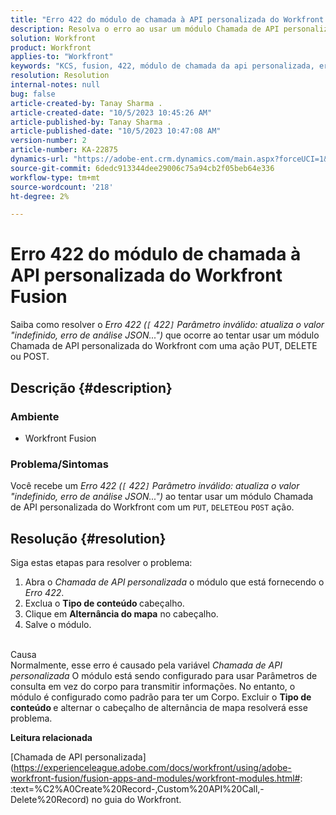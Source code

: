 ```yaml
---
title: "Erro 422 do módulo de chamada à API personalizada do Workfront Fusion"
description: Resolva o erro ao usar um módulo Chamada de API personalizada Workfront com uma ação PUT, DELETE ou POST.
solution: Workfront
product: Workfront
applies-to: "Workfront"
keywords: "KCS, fusion, 422, módulo de chamada da api personalizada, erro de análise json, workfront"
resolution: Resolution
internal-notes: null
bug: false
article-created-by: Tanay Sharma .
article-created-date: "10/5/2023 10:45:26 AM"
article-published-by: Tanay Sharma .
article-published-date: "10/5/2023 10:47:08 AM"
version-number: 2
article-number: KA-22875
dynamics-url: "https://adobe-ent.crm.dynamics.com/main.aspx?forceUCI=1&pagetype=entityrecord&etn=knowledgearticle&id=54b5994a-6c63-ee11-be6e-6045bd006e5a"
source-git-commit: 6dedc913344dee29006c75a94cb2f05beb64e336
workflow-type: tm+mt
source-wordcount: '218'
ht-degree: 2%

---
```


# Erro 422 do módulo de chamada à API personalizada do Workfront Fusion


Saiba como resolver o *Erro 422 (`[` 422`]`  Parâmetro inválido: atualiza o valor &quot;indefinido, erro de análise JSON...&quot;)* que ocorre ao tentar usar um módulo Chamada de API personalizada do Workfront com uma ação PUT, DELETE ou POST.

## Descrição {#description}


### Ambiente

- Workfront Fusion




### Problema/Sintomas

Você recebe um *Erro 422 (`[` 422`]`  Parâmetro inválido: atualiza o valor &quot;indefinido, erro de análise JSON...&quot;)* ao tentar usar um módulo Chamada de API personalizada do Workfront com um `PUT`, `DELETE`ou `POST` ação.


## Resolução {#resolution}


Siga estas etapas para resolver o problema:



1. Abra o *Chamada de API personalizada* o módulo que está fornecendo o *Erro 422*.
2. Exclua o <b>Tipo de conteúdo </b>cabeçalho.
3. Clique em <b>Alternância do mapa</b> no cabeçalho.
4. Salve o módulo.

<br>Causa<br>
Normalmente, esse erro é causado pela variável *Chamada de API personalizada* O módulo está sendo configurado para usar Parâmetros de consulta em vez do corpo para transmitir informações. No entanto, o módulo é configurado como padrão para ter um Corpo. Excluir o <b>Tipo de conteúdo </b>e alternar o cabeçalho de alternância de mapa resolverá esse problema.



<b>Leitura relacionada</b>

[Chamada de API personalizada](https://experienceleague.adobe.com/docs/workfront/using/adobe-workfront-fusion/fusion-apps-and-modules/workfront-modules.html#: :text=%C2%A0Create%20Record-,Custom%20API%20Call,-Delete%20Record) no guia do Workfront.
